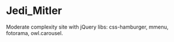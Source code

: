 # Jedi_Mitler
Moderate complexity site with jQuery libs: css-hamburger, mmenu, fotorama, owl.carousel.
